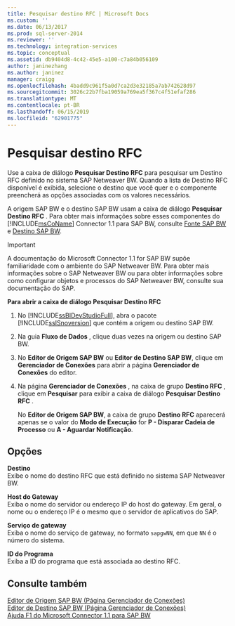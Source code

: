 ```yaml
---
title: Pesquisar destino RFC | Microsoft Docs
ms.custom: ''
ms.date: 06/13/2017
ms.prod: sql-server-2014
ms.reviewer: ''
ms.technology: integration-services
ms.topic: conceptual
ms.assetid: db9404d8-4c42-45e5-a100-c7a84b056109
author: janinezhang
ms.author: janinez
manager: craigg
ms.openlocfilehash: 4badd9c961f5a0d7ca2d3e32185a7ab742628d97
ms.sourcegitcommit: 3026c22b7fba19059a769ea5f367c4f51efaf286
ms.translationtype: MT
ms.contentlocale: pt-BR
ms.lasthandoff: 06/15/2019
ms.locfileid: "62901775"
---
```

# <a name="look-up-rfc-destination"></a>Pesquisar destino RFC
  Use a caixa de diálogo **Pesquisar Destino RFC** para pesquisar um Destino RFC definido no sistema SAP Netweaver BW. Quando a lista de Destino RFC disponível é exibida, selecione o destino que você quer e o componente preencherá as opções associadas com os valores necessários.  
  
 A origem SAP BW e o destino SAP BW usam a caixa de diálogo **Pesquisar Destino RFC** . Para obter mais informações sobre esses componentes do [!INCLUDE[msCoName](../../includes/msconame-md.md)] Connector 1.1 para SAP BW, consulte [Fonte SAP BW](sap-bw-source.md) e [Destino SAP BW](sap-bw-destination.md).  
  
> [!IMPORTANT]  
>  A documentação do Microsoft Connector 1.1 for SAP BW supõe familiaridade com o ambiente do SAP Netweaver BW. Para obter mais informações sobre o SAP Netweaver BW ou para obter informações sobre como configurar objetos e processos do SAP Netweaver BW, consulte sua documentação do SAP.  
  
 **Para abrir a caixa de diálogo Pesquisar Destino RFC**  
  
1.  No [!INCLUDE[ssBIDevStudioFull](../../includes/ssbidevstudiofull-md.md)], abra o pacote [!INCLUDE[ssISnoversion](../../includes/ssisnoversion-md.md)] que contém a origem ou destino SAP BW.  
  
2.  Na guia **Fluxo de Dados** , clique duas vezes na origem ou destino SAP BW.  
  
3.  No **Editor de Origem SAP BW** ou **Editor de Destino SAP BW**, clique em **Gerenciador de Conexões** para abrir a página **Gerenciador de Conexões** do editor.  
  
4.  Na página **Gerenciador de Conexões** , na caixa de grupo **Destino RFC** , clique em **Pesquisar** para exibir a caixa de diálogo **Pesquisar Destino RFC** .  
  
     No **Editor de Origem SAP BW**, a caixa de grupo **Destino RFC** aparecerá apenas se o valor do **Modo de Execução** for **P - Disparar Cadeia de Processo** ou **A - Aguardar Notificação**.  
  
## <a name="options"></a>Opções  
 **Destino**  
 Exibe o nome do destino RFC que está definido no sistema SAP Netweaver BW.  
  
 **Host do Gateway**  
 Exiba o nome do servidor ou endereço IP do host do gateway. Em geral, o nome ou o endereço IP é o mesmo que o servidor de aplicativos do SAP.  
  
 **Serviço de gateway**  
 Exiba o nome do serviço de gateway, no formato `sapgwNN`, em que `NN` é o número do sistema.  
  
 **ID do Programa**  
 Exiba a ID do programa que está associada ao destino RFC.  
  
## <a name="see-also"></a>Consulte também  
 [Editor de Origem SAP BW &#40;Página Gerenciador de Conexões&#41;](sap-bw-source-editor-connection-manager-page.md)   
 [Editor de Destino SAP BW &#40;Página Gerenciador de Conexões&#41;](sap-bw-destination-editor-connection-manager-page.md)   
 [Ajuda F1 do Microsoft Connector 1.1 para SAP BW](../microsoft-connector-for-sap-bw-f1-help.md)  
  
  

